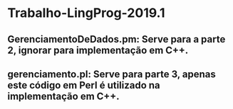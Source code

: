 # Trabalho-LingProg-2019.1
## GerenciamentoDeDados.pm: Serve para a parte 2, ignorar para implementação em C++.
## gerenciamento.pl: Serve para parte 3, apenas este código em Perl é utilizado na implementação em C++.

